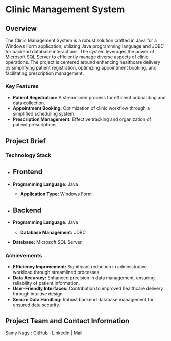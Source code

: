 

# Clinic Management System

## Overview

The Clinic Management System is a robust solution crafted in Java for a Windows Form application, utilizing Java programming language and JDBC for backend database interactions. The system leverages the power of Microsoft SQL Server to efficiently manage diverse aspects of clinic operations. The project is centered around enhancing healthcare delivery by simplifying patient registration, optimizing appointment booking, and facilitating prescription management.

### Key Features

- **Patient Registration:** A streamlined process for efficient onboarding and data collection.
- **Appointment Booking:** Optimization of clinic workflow through a simplified scheduling system.
- **Prescription Management:** Effective tracking and organization of patient prescriptions.

## Project Brief

### Technology Stack

- ## Frontend

- **Programming Language:** Java
  - **Application Type:** Windows Form
- ## Backend

- **Programming Language:** Java
  - **Database Management:** JDBC
- **Database:** Microsoft SQL Server


### Achievements

- **Efficiency Improvement:** Significant reduction in administrative workload through streamlined processes.
- **Data Accuracy:** Enhanced precision in data management, ensuring reliability of patient information.
- **User-Friendly Interfaces:** Contribution to improved healthcare delivery through intuitive design.
- **Secure Data Handling:** Robust backend database management for ensured data security.

## Project Team and Contact Information
Samy Nagy : [GitHub](https://github.com/samynagy) | [LinkedIn](https://www.linkedin.com/in/samy-nagy-46ba41233/) | [Mail](mailto:samynagy95@gmail.com)

   

